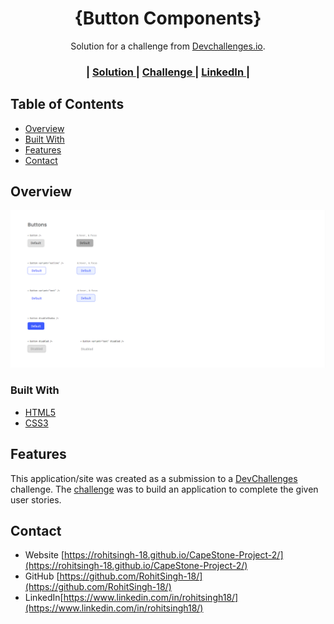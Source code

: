 <!-- Please update value in the {}  -->

<h1 align="center">{Button Components}</h1>

<div align="center">
   Solution for a challenge from  <a href="http://devchallenges.io" target="_blank">Devchallenges.io</a>.
</div>

<div align="center">
  <h3>
  
  <span> | </span>
    <a href="https://rohitsingh-18.github.io/Button-Components/">
      Solution
    </a>
    <span> | </span>
    <a href="https://devchallenges.io/paths/front-end-developer">
      Challenge
    </a>
    <span> | </span>
    <a href="https://www.linkedin.com/in/rohitsingh18/">
      LinkedIn
    </a>
    <span> | </span>
  </h3>
</div>

<!--- TABLE OF CONTENTS --->

## Table of Contents

- [Overview](#overview)
- [Built With](#built-with)
- [Features](#features)
- [Contact](#contact)

<!-- OVERVIEW -->

## Overview

![screenshot](./demo-1.png)

### Built With

<!-- This section should list any major frameworks that you built your project using. Here are a few examples.-->

- [HTML5](https://www.html.com)
- [CSS3](https://www.css3.com/)


## Features

<!-- List the features of your application or follow the template. Don't share the figma file here :) -->

This application/site was created as a submission to a [DevChallenges](https://devchallenges.io/challenges) challenge. The [challenge](https://devchallenges.io/challenges/ohgVTyJCbm5OZyTB2gNY) was to build an application to complete the given user stories.

## Contact

- Website [https://rohitsingh-18.github.io/CapeStone-Project-2/](https://rohitsingh-18.github.io/CapeStone-Project-2/)
- GitHub [https://github.com/RohitSingh-18/](https://github.com/RohitSingh-18/)
- LinkedIn[https://www.linkedin.com/in/rohitsingh18/](https://www.linkedin.com/in/rohitsingh18/)

